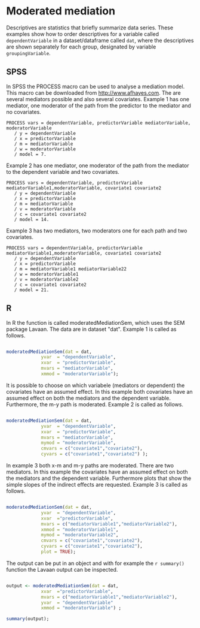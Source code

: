 # Moderated mediation

Descriptives are statistics that briefly summarize data series. These examples show how to order descriptives for a variable called `dependentVariable` in a dataset/dataframe called `dat`, where the descriptives are shown separately for each group, designated by variable `groupingVariable`.

## SPSS

In SPSS the PROCESS macro can be used to analyse a mediation model. This macro can be downloaded from http://www.afhayes.com.
The are several mediators possible and also several covariates. 
Example 1 has one mediator, one moderator of the path from the predictor to the mediator and no covariates.

```
PROCESS vars = dependentVariable, predictorVariable mediatorVariable, moderatorVariable
   / y = dependentVariable
   / x = predictorVariable
   / m = mediatorVariable 
   / w = moderatorVariable
   / model = 7.

```

Example 2 has one mediator, one moderator of the path from the mediator to the dependent variable and two covariates.

```
PROCESS vars = dependentVariable, predictorVariable mediatorVariable1,moderatorVariable, covariate1 covariate2
   / y = dependentVariable 
   / x = predictorVariable 
   / m = mediatorVariable 
   / v = moderatorVariable
   / c = covariate1 covariate2
   / model = 14.

```

Example 3 has two mediators, two moderators one for each path and two covariates.

```
PROCESS vars = dependentVariable, predictorVariable mediatorVariable1,moderatorVariable, covariate1 covariate2
   / y = dependentVariable 
   / x = predictorVariable 
   / m = mediatorVariable1 mediatorVariable22
   / w = moderatorVariable1
   / v = moderatorVariable2
   / c = covariate1 covariate2
   / model = 21.
```

## R

In R the function is called moderatedMediationSem, which uses the SEM package Lavaan.
The data are in dataset "dat".
Example 1 is called as follows.

```r

moderatedMediationSem(dat = dat, 
             yvar  = "dependentVariable",
             xvar  = "predictorVariable", 
             mvars = "mediatorVariable", 
             xmmod = "moderatorVariable");
```

It is possible to choose on which variabele (mediators or dependent) the covariates have an assumed effect.
In this example both covariates have an assumed effect on both the mediators and the dependent variable. Furthermore, the m-y path is moderated.
Example 2 is called as follows.

```r

moderatedMediationSem(dat = dat, 
             yvar  = "dependentVariable",
             xvar  = "predictorVariable", 
             mvars = "mediatorVariable", 
             mymod = "moderatorVariable",
             cmvars = c("covariate1","covariate2"),
             cyvars = c("covariate1","covariate2") );
```

In example 3 both x-m and m-y paths are moderated. There are two mediators.
In this example the covariates have an assumed effect on both the mediators and the dependent variable.
Furthermore plots that show the simple slopes of the indirect effects are requested.
Example 3 is called as follows.

```r

moderatedMediationSem(dat = dat, 
             yvar  = "dependentVariable", 
             xvar  ="predictorVariable", 
             mvars = c("mediatorVariable1","mediatorVariable2"), 
             xmmod = "moderatorVariable1",
             mymod = "moderatorVariable2",
             cmvars = c("covariate1","covariate2"), 
             cyvars = c("covariate1","covariate2"),
             plot = TRUE);
```

The output can be put in an object and with for example the `r summary()` function the Lavaan output can be inspected.

```r

output <- moderatedMediationSem(dat = dat, 
             xvar  ="predictorVariable", 
             mvars = c("mediatorVariable1","mediatorVariable2"), 
             yvar  = "dependentVariable"
             xmmod = "moderatorVariable") ;

summary(output);         
             
             
```




